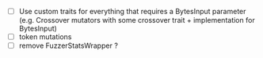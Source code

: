 - [ ] Use custom traits for everything that requires a BytesInput parameter
  (e.g. Crossover mutators with some crossover trait + implementation for BytesInput)
- [ ] token mutations
- [ ] remove FuzzerStatsWrapper ?
